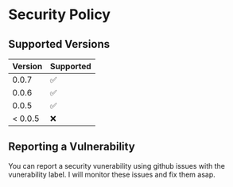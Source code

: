 # Security Policy

## Supported Versions

| Version | Supported          |
| ------- | ------------------ |
| 0.0.7   | :white_check_mark: |
| 0.0.6   | :white_check_mark: |
| 0.0.5   | :white_check_mark: |
| < 0.0.5 | :x:                |

## Reporting a Vulnerability

You can report a security vunerability using github issues with the vunerability label. I will monitor these issues and fix them asap.

<!--
Use this section to tell people how to report a vulnerability.

Tell them where to go, how often they can expect to get an update on a
reported vulnerability, what to expect if the vulnerability is accepted or
declined, etc.
-->
